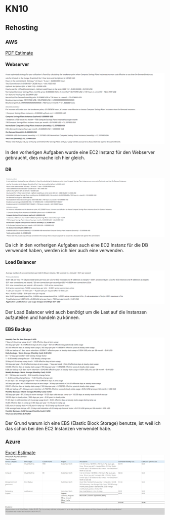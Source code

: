 # KN10
## Rehosting 
### AWS 
[PDF Estimate](./AWS_estimate.pdf)


#### Webserver

![](./web_calc.png)

In den vorherigen Aufgaben wurde eine EC2 Instanz für den Webserver gebraucht, dies mache ich hier gleich.

#### DB 

![](./db_calc.png)

Da ich in den vorherigen Aufgaben auch eine EC2 Instanz für die DB verwendet haben, werden ich hier auch eine verwenden.

#### Load Balancer

![](./loadbalancer_calc.png)

Der Load Balancer wird auch benötigt um die Last auf die Instanzen aufzuteilen und handeln zu können.

#### EBS Backup

![](./storage_calc.png)

Der Grund warum ich eine EBS (Elastic Block Storage) benutze, ist weil ich das schon bei den EC2 Instanzen verwendet habe.



### Azure
[Excel Estimate](./Exportedestimate.xlsx)
![](./azure_estimate.png)





